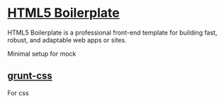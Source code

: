 # [HTML5 Boilerplate](http://html5boilerplate.com)

HTML5 Boilerplate is a professional front-end template for building fast,
robust, and adaptable web apps or sites.

Minimal setup for mock

## [grunt-css](https://github.com/jzaefferer/grunt-css)

For css
